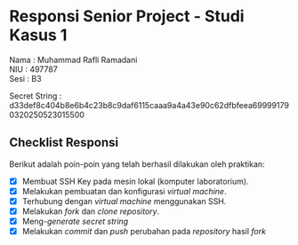 # Responsi Senior Project - Studi Kasus 1

Nama : Muhammad Rafli Ramadani  
NIU : 497787  
Sesi : B3 

Secret String : d33def8c404b8e6b4c23b8c9daf6115caaa9a4a43e90c62dfbfeea699991790320250523015500

## Checklist Responsi

Berikut adalah poin-poin yang telah berhasil dilakukan oleh praktikan:

- [x] Membuat SSH Key pada mesin lokal (komputer laboratorium).
- [x] Melakukan pembuatan dan konfigurasi _virtual machine_.
- [x] Terhubung dengan _virtual machine_ menggunakan SSH.
- [x] Melakukan _fork_ dan _clone_ _repository_.
- [x] Meng-_generate_ _secret string_
- [x] Melakukan _commit_ dan _push_ perubahan pada _repository_ hasil _fork_
